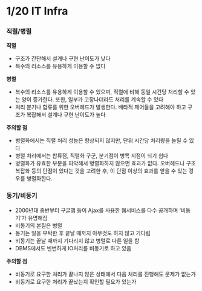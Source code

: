 # 1/20 IT Infra

### 직렬/병렬

**직렬**

- 구조가 간단해서 설계나 구현 난이도가 낮다
- 복수의 리소스를 유용하게 이용할 수 없다

**병렬**

- 복수의 리소스를 유용하게 이용할 수 있으며, 직렬에 비해 동일 시간당 처리할 수 있는 양이 증가한다. 또한, 일부가 고장나더라도 처리를 계속할 수 있다
- 처리 분기나 합류를 위한 오버헤드가 발생한다. 배타적 제어들을 고려해야 하고 구조가 복잡해서 설계나 구현 난이도가 높다

**주의할 점**

- 병렬화에서는 직렬 처리 성능은 향상되지 않지만, 단위 시간당 처리량을 늘릴 수 있다
- 병렬 처리에서는 합류점, 직렬화 구군, 분기점이 병목 지점이 되기 쉽다
- 병렬화가 유효한 부분을 파악해서 병렬화하지 않으면 효과가 없다. 오버헤드나 구조 복잡화 등의 단점이 있다는 것을 고려한 후, 이 단점 이상의 효과를 얻을 수 있는 경우를 병렬화한다.

### 동기/비동기

- 2000년대 중반부터 구글맵 등이 Ajax를 사용한 웹서비스를 다수 공개하며 ‘비동기’가 유명해짐
- 비동기의 본질은 병렬
- 동기는 일을 부탁한 후 끝날 때까지 아무것도 하지 않고 기다림
- 비동기는 끝날 때까지 기다리지 않고 병렬로 다른 일을 함
- DBMS에서도 빈번하게 IO처리를 비동기로 하고 있음

**주의할 점**

- 비동기로 요구한 처리가 끝나지 않은 상태에서 다음 처리를 진행해도 문제가 없는가
- 비동기로 요구한 처리가 끝났는지 확인할 필요가 있는가